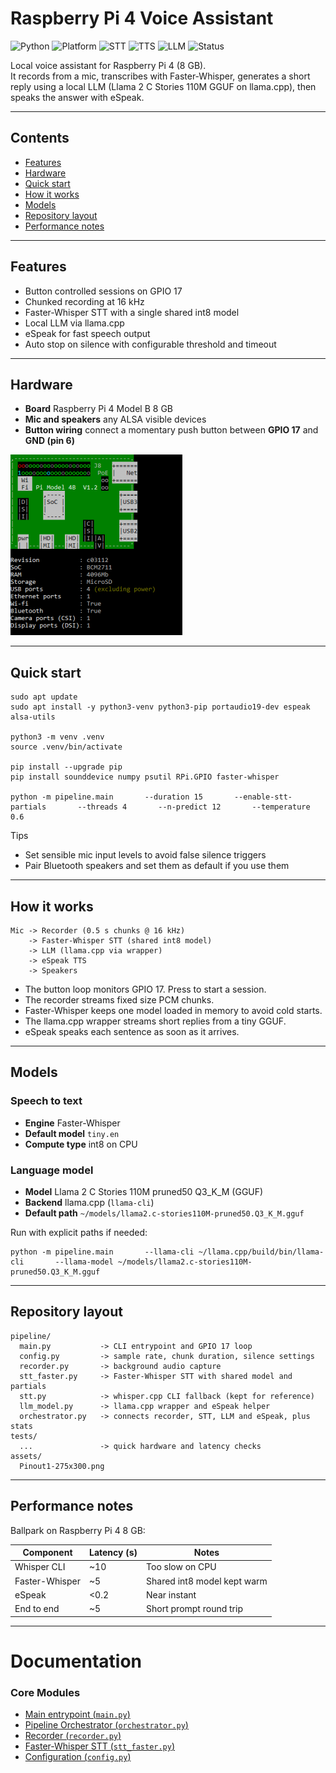# Raspberry Pi 4 Voice Assistant

![Python](https://img.shields.io/badge/Python-3.11%2B-blue.svg)
![Platform](https://img.shields.io/badge/Platform-Raspberry%20Pi%204%20%288GB%29-red.svg)
![STT](https://img.shields.io/badge/STT-Faster--Whisper-brightgreen.svg)
![TTS](https://img.shields.io/badge/TTS-eSpeak-lightgrey.svg)
![LLM](https://img.shields.io/badge/LLM-Llama2CStories110M-purple.svg)
![Status](https://img.shields.io/badge/Status-Working-success.svg)

Local voice assistant for Raspberry Pi 4 (8 GB).  
It records from a mic, transcribes with Faster-Whisper, generates a short reply using a local LLM (Llama 2 C Stories 110M GGUF on llama.cpp), then speaks the answer with eSpeak.

---

## Contents
- [Features](#features)
- [Hardware](#hardware)
- [Quick start](#quick-start)
- [How it works](#how-it-works)
- [Models](#models)
- [Repository layout](#repository-layout)
- [Performance notes](#performance-notes)

---

## Features
- Button controlled sessions on GPIO 17
- Chunked recording at 16 kHz
- Faster-Whisper STT with a single shared int8 model
- Local LLM via llama.cpp
- eSpeak for fast speech output
- Auto stop on silence with configurable threshold and timeout

---

## Hardware
- **Board** Raspberry Pi 4 Model B 8 GB
- **Mic and speakers** any ALSA visible devices
- **Button wiring** connect a momentary push button between **GPIO 17** and **GND (pin 6)**


![Raspberry Pi 4B pinout](assets/Pinout1-275x300.png)

---

## Quick start

    sudo apt update
    sudo apt install -y python3-venv python3-pip portaudio19-dev espeak alsa-utils

    python3 -m venv .venv
    source .venv/bin/activate

    pip install --upgrade pip
    pip install sounddevice numpy psutil RPi.GPIO faster-whisper

    python -m pipeline.main       --duration 15       --enable-stt-partials       --threads 4       --n-predict 12       --temperature 0.6

Tips  
- Set sensible mic input levels to avoid false silence triggers  
- Pair Bluetooth speakers and set them as default if you use them

---

## How it works

    Mic -> Recorder (0.5 s chunks @ 16 kHz)
        -> Faster-Whisper STT (shared int8 model)
        -> LLM (llama.cpp via wrapper)
        -> eSpeak TTS
        -> Speakers

- The button loop monitors GPIO 17. Press to start a session.  
- The recorder streams fixed size PCM chunks.  
- Faster-Whisper keeps one model loaded in memory to avoid cold starts.  
- The llama.cpp wrapper streams short replies from a tiny GGUF.  
- eSpeak speaks each sentence as soon as it arrives.

---

## Models

### Speech to text
- **Engine** Faster-Whisper
- **Default model** `tiny.en`
- **Compute type** int8 on CPU

### Language model
- **Model** Llama 2 C Stories 110M pruned50 Q3_K_M (GGUF)
- **Backend** llama.cpp (`llama-cli`)
- **Default path** `~/models/llama2.c-stories110M-pruned50.Q3_K_M.gguf`

Run with explicit paths if needed:

    python -m pipeline.main       --llama-cli ~/llama.cpp/build/bin/llama-cli       --llama-model ~/models/llama2.c-stories110M-pruned50.Q3_K_M.gguf

---

## Repository layout

    pipeline/
      main.py           -> CLI entrypoint and GPIO 17 loop
      config.py         -> sample rate, chunk duration, silence settings
      recorder.py       -> background audio capture
      stt_faster.py     -> Faster-Whisper STT with shared model and partials
      stt.py            -> whisper.cpp CLI fallback (kept for reference)
      llm_model.py      -> llama.cpp wrapper and eSpeak helper
      orchestrator.py   -> connects recorder, STT, LLM and eSpeak, plus stats
    tests/
      ...               -> quick hardware and latency checks
    assets/
      Pinout1-275x300.png

---

## Performance notes
Ballpark on Raspberry Pi 4 8 GB:

| Component        | Latency (s) | Notes                           |
|------------------|-------------|---------------------------------|
| Whisper CLI      | ~10         | Too slow on CPU                 |
| Faster-Whisper   | ~5          | Shared int8 model kept warm     |
| eSpeak           | <0.2        | Near instant                    |
| End to end       | ~5          | Short prompt round trip         |

---

# Documentation

### Core Modules
- [Main entrypoint (`main.py`)](Documentation/main.md)
- [Pipeline Orchestrator (`orchestrator.py`)](Documentation/orchestrator.md)
- [Recorder (`recorder.py`)](Documentation/recorder.md)
- [Faster-Whisper STT (`stt_faster.py`)](Documentation/stt_faster.md)
- [Configuration (`config.py`)](Documentation/config.md)
